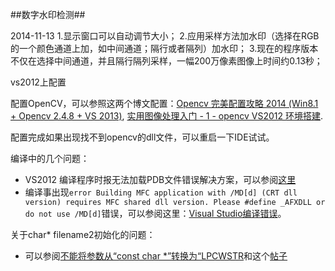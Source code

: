 ##数字水印检测##

2014-11-13
1.显示窗口可以自动调节大小；
2.应用采样方法加水印（选择在RGB的一个颜色通道上加，如中间通道；隔行或者隔列）加水印；
3.现在的程序版本不仅在选择中间通道，并且隔行隔列采样，一幅200万像素图像上时间约0.13秒；


vs2012上配置

配置OpenCV，可以参照这两个博文配置：[Opencv 完美配置攻略 2014 (Win8.1 + Opencv 2.4.8 + VS 2013)](http://my.phirobot.com/blog/2014-02-opencv_configuration_in_vs.html), [实用图像处理入门 - 1 - opencv VS2012 环境搭建](http://www.cnblogs.com/jhzhu/p/3175832.html).

配置完成如果出现找不到opencv的dll文件，可以重启一下IDE试试。

编译中的几个问题：

- VS2012 编译程序时报无法加载PDB文件错误解决方案，可以参阅[这里](http://blog.csdn.net/yihaiyiren/article/details/11493553)
- 编译事出现`error Building MFC application with /MD[d] (CRT dll version) requires MFC shared dll version. Please #define _AFXDLL or do not use /MD[d]`错误，可以参阅这里：[Visual Studio编译错误](http://buptdtt.blog.51cto.com/2369962/542663)。

关于char* filename2初始化的问题：

- 可以参阅[不能将参数从“const char *”转换为“LPCWSTR](http://blog.163.com/it_codexgigas/blog/static/2179963132013230917969)和这个[帖子](http://bbs.csdn.net/topics/310146539)